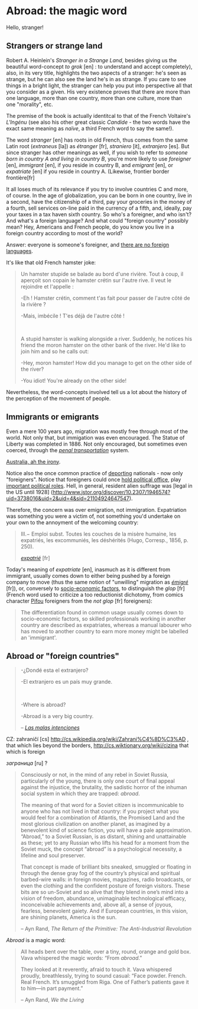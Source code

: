 Abroad: the magic word
===

Hello, stranger!

## Strangers or strange land

Robert A. Heinlein's *Stranger in a Strange Land*, besides giving us the beautiful word-concept *to grok* [en] : to understand and accept completely), also, in its very title, highlights the two aspects of a stranger: he's seen as strange, but he can also see the land he's in as strange. If you care to see things in a bright light, the stranger can help you put into perspective all that you consider as a given. His very existence proves that there are more than one language, more than one country, more than one culture, more than one "morality", etc.

The premise of the book is actually identitcal to that of the French Voltaire's *L'Ingénu* (see also his other great classic *Candide* - the two words have the exact same meaning as *naïve*, a third French word to say the same!).

The word *stranger* [en] has roots in old French, thus comes from the same Latin root (*extraneus* [la]) as *étranger* [fr], *straniero* [it], *extranjero* [es]. But since stranger has other meanings as well, if you wish to refer to *someone born in country A and living in country B*, you're more likely to use *foreigner* [en], *immigrant* [en], if you reside in country B, and *emigrant* [en], or *expatriate* [en] if you reside in country A. (Likewise, frontier border frontière[fr]

It all loses much of its relevance if you try to involve countries C and more, of course. In the age of globalization, you can be born in one country, live in a second, have the citizenship of a third, pay your groceries in the money of a fourth, sell services on-line paid in the currency of a fifth, and, ideally, pay your taxes in a tax haven sixth country. So who's a foreigner, and who isn't? And what's a foreign language? And what could "foreign country" possibly mean? Hey, Americans and French people, do you know you live in a foreign country according to most of the world?

Answer: everyone is someone's foreigner, and [there are no foreign languages](http://inner-game.info/how-to-learn-languages/).

It's like that old French hamster joke:

>Un hamster stupide se balade au bord d'une rivière. Tout à coup, il aperçoit son copain le hamster crétin sur l'autre rive. Il veut le rejoindre et l'appelle&nbsp;:
>
>-Eh&nbsp;! Hamster crétin, comment t'as fait pour passer de l'autre côté de la rivière&nbsp;?
>
>-Mais, imbécile&nbsp;! T'es déjà de l'autre côté&nbsp;!
>
>&nbsp;
>
>A stupid hamster is walking alongside a river. Suddenly, he notices his friend the moron hamster on the other bank of the river. He'd like to join him and so he calls out:
>
>-Hey, moron hamster! How did you manage to get on the other side of the river?
>
>-You idiot! You're already on the other side!

Nevertheless, the word-concepts involved tell us a lot about the history of the perception of the movement of people.

## Immigrants or emigrants

Even a mere 100 years ago, migration was mostly free through most of the world. Not only that, but immigation was even encouraged. The Statue of Liberty was completed in 1886. Not only encouraged, but sometimes even coerced, through the *[penal transportation](https://en.wikipedia.org/wiki/Penal_transportation)* system.

[Australia, ah the irony](http://i100.independent.co.uk/article/how-times-have-changed-with-australias-immigration-policy--x1szcBmMIg).

Notice also the once common practice of [deporting](https://en.wikipedia.org/wiki/Deportation) nationals - now only "foreigners". Notice that foreigners could once [hold political office](http://en.wikipedia.org/wiki/Jacques_Necker), play [important political roles](http://en.wikipedia.org/wiki/Gilbert_du_Motier,_Marquis_de_Lafayette). Hell, in general, resident alien suffrage was [legal in the US until 1928] (http://www.jstor.org/discover/10.2307/1946574?uid=3738016&uid=2&uid=4&sid=21104924647547).

Therefore, the concern was over emigration, not immigration. Expatriation was something you were a victim of, not something you'd undertake on your own to the annoyment of the welcoming country:

>III.− Emploi subst. Toutes les couches de la misère humaine, les expatriés, les excommuniés, les déshérités (Hugo, Corresp., 1856, p. 250).
>
> *[expatrié](http://www.cnrtl.fr/lexicographie/expatri%C3%A9)* [fr]

Today's meaning of *expatriate* [en], inasmuch as it is different from immigrant, usually comes down to either being pushed by a foreign company to move (thus the same notion of "unwilling" migration as *[émigré](http://en.wikipedia.org/wiki/%C3%89migr%C3%A9)* [fr]), or, conversely to [socio-economic factors](http://en.wikipedia.org/wiki/Expatriate), to distinguish the *glop* [fr] (French word used to criticize a too reductionist dichotomy, from comics character [Pifou](http://fr.wikipedia.org/wiki/Pifou) foreigners from the *not glop* [fr] foreigners):

>The differentiation found in common usage usually comes down to socio-economic factors, so skilled professionals working in another country are described as expatriates, whereas a manual labourer who has moved to another country to earn more money might be labelled an 'immigrant'.

## Abroad or "foreign countries"

>-¿Dondé esta el extranjero?
>
>-El extranjero es un país muy grande.
>
>&nbsp;
>
>-Where is abroad?
>
>-Abroad is a very big country.
>
> &ndash; *[Las malas intenciones](http://www.imdb.com/title/tt1696181/)*

CZ: zahraničí [cs] http://cs.wikipedia.org/wiki/Zahrani%C4%8D%C3%AD , that which lies beyond the borders, http://cs.wiktionary.org/wiki/cizina that which is foreign

*заграница* [ru] ?

>Consciously or not, in the mind of any rebel in Soviet Russia, particularly of the young, there is only one court of final appeal against the injustice, the brutality, the sadistic horror of the inhuman social system in which they are trapped: *abroad*.
>
>The meaning of that word for a Soviet citizen is incommunicable to anyone who has not lived in that country: if you project what you would feel for a combination of Atlantis, the Promised Land and the most glorious civilization on another planet, as imagined by a benevolent kind of science fiction, you will have a pale approximation. “Abroad,” to a Soviet Russian, is as distant, shining and unattainable as these; yet to any Russian who lifts his head for a moment from the Soviet muck, the concept “abroad” is a psychological necessity, a lifeline and soul preserver.
>
>That concept is made of brilliant bits sneaked, smuggled or floating in through the dense gray fog of the country’s physical and spiritual barbed-wire walls: in foreign movies, magazines, radio broadcasts, or even the clothing and the confident posture of foreign visitors. These bits are so un-Soviet and so alive that they blend in one’s mind into a vision of freedom, abundance, unimaginable technological efficacy, inconceivable achievements and, above all, a sense of joyous, fearless, benevolent gaiety. And if European countries, in this vision, are shining planets, America is the sun.
>
> &ndash; Ayn Rand, *The Return of the Primitive: The Anti-Industrial Revolution*

*Abroad* is a magic word:

>All heads bent over the table, over a tiny, round, orange and gold box. Vava whispered the magic words: “From *abroad*.”
>
>They looked at it reverently, afraid to touch it. Vava whispered proudly, breathlessly, trying to sound casual: “Face powder. French. Real French. It’s smuggled from Riga. One of Father’s patients gave it to him—in part payment.”
>
> &ndash; Ayn Rand, *We the Living*
